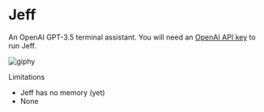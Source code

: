 # Jeff

An OpenAI GPT-3.5 terminal assistant. You will need an [OpenAI API key](https://platform.openai.com/account/api-keys) to run Jeff.

![giphy](https://user-images.githubusercontent.com/48946187/222273655-73bee7c3-c962-4d9f-b4a0-f269d393837d.gif)

Limitations
- Jeff has no memory (yet)
- None


